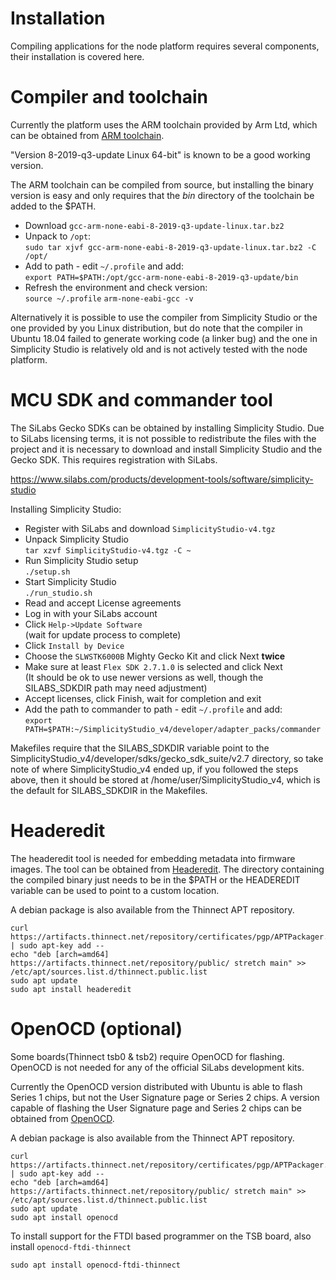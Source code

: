# Installation
Compiling applications for the node platform requires several components, their
installation is covered here.

# Compiler and toolchain
Currently the platform uses the ARM toolchain provided by Arm Ltd, which can be
obtained from
[ARM toolchain](https://developer.arm.com/tools-and-software/open-source-software/developer-tools/gnu-toolchain/gnu-rm/downloads).

"Version 8-2019-q3-update Linux 64-bit" is known to be a good working version.

The ARM toolchain can be compiled from source, but installing the binary version
is easy and only requires that the *bin* directory of the toolchain be added
to the $PATH.
- Download `gcc-arm-none-eabi-8-2019-q3-update-linux.tar.bz2`
- Unpack to `/opt`:\
  `sudo tar xjvf gcc-arm-none-eabi-8-2019-q3-update-linux.tar.bz2 -C /opt/`
- Add to path - edit `~/.profile` and add:\
  `export PATH=$PATH:/opt/gcc-arm-none-eabi-8-2019-q3-update/bin`
- Refresh the environment and check version:\
  `source ~/.profile`
  `arm-none-eabi-gcc -v`

Alternatively it is possible to use the compiler from Simplicity Studio or
the one provided by you Linux distribution, but do note that the compiler in
Ubuntu 18.04 failed to generate working code (a linker bug) and the one in
Simplicity Studio is relatively old and is not actively tested with the node
platform.

# MCU SDK and commander tool
The SiLabs Gecko SDKs can be obtained by installing Simplicity Studio. Due to
SiLabs licensing terms, it is not possible to redistribute the files with the
project and it is necessary to download and install Simplicity Studio and the
Gecko SDK. This requires registration with SiLabs.

https://www.silabs.com/products/development-tools/software/simplicity-studio

Installing Simplicity Studio:
- Register with SiLabs and download `SimplicityStudio-v4.tgz`
- Unpack Simplicity Studio\
  `tar xzvf SimplicityStudio-v4.tgz -C ~`
- Run Simplicity Studio setup\
  `./setup.sh`
- Start Simplicity Studio\
  `./run_studio.sh`
- Read and accept License agreements
- Log in with your SiLabs account
- Click `Help->Update Software`\
  (wait for update process to complete)
- Click `Install by Device`
- Choose the `SLWSTK6000B` Mighty Gecko Kit and click Next **twice**
- Make sure at least `Flex SDK 2.7.1.0` is selected and click Next\
  (It should be ok to use newer versions as well, though the SILABS_SDKDIR path may need adjustment)
- Accept licenses, click Finish, wait for completion and exit
- Add the path to commander to path - edit `~/.profile` and add:\
  `export PATH=$PATH:~/SimplicityStudio_v4/developer/adapter_packs/commander`

Makefiles require that the SILABS_SDKDIR variable point to the
SimplicityStudio_v4/developer/sdks/gecko_sdk_suite/v2.7 directory, so take
note of where SimplicityStudio_v4 ended up, if you followed the steps above,
then it should be stored at /home/user/SimplicityStudio_v4, which is the default
for SILABS_SDKDIR in the Makefiles.

# Headeredit
The headeredit tool is needed for embedding metadata into firmware images. The
tool can be obtained from [Headeredit](https://bitbucket.org/rebane/headeredit/src/master/).
The directory containing the compiled binary just needs to be in the $PATH or
the HEADEREDIT variable can be used to point to a custom location.

A debian package is also available from the Thinnect APT repository.
```
curl https://artifacts.thinnect.net/repository/certificates/pgp/APTPackager.pub.asc | sudo apt-key add --
echo "deb [arch=amd64] https://artifacts.thinnect.net/repository/public/ stretch main" >> /etc/apt/sources.list.d/thinnect.public.list
sudo apt update
sudo apt install headeredit
```

# OpenOCD (optional)

Some boards(Thinnect tsb0 & tsb2) require OpenOCD for flashing.
OpenOCD is not needed for any of the official SiLabs development kits.

Currently the OpenOCD version distributed with Ubuntu is able to flash Series 1
chips, but not the User Signature page or Series 2 chips. A version capable of
flashing the User Signature page and Series 2 chips can be obtained from
[OpenOCD](https://bitbucket.org/thinnect/openocd/src/thinnect-patches).

A debian package is also available from the Thinnect APT repository.
```
curl https://artifacts.thinnect.net/repository/certificates/pgp/APTPackager.pub.asc | sudo apt-key add --
echo "deb [arch=amd64] https://artifacts.thinnect.net/repository/public/ stretch main" >> /etc/apt/sources.list.d/thinnect.public.list
sudo apt update
sudo apt install openocd
```

To install support for the FTDI based programmer on the TSB board, also install `openocd-ftdi-thinnect`
```
sudo apt install openocd-ftdi-thinnect
```
